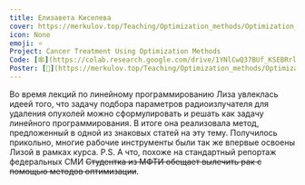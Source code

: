 ```yaml
---
title: Елизавета Киселева
cover: https://merkulov.top/Teaching/Optimization_methods/Optimization_methods_______/Лучшие_проекты_по_оптимизации_2018/Елизавета_Киселева/kiseleva.jpeg
icon: None
emoji: ⭐
Project: Cancer Treatment Using Optimization Methods
Code: [🕸](https://colab.research.google.com/drive/1YNlCwQ37BUf_KSEBRrlnthyN4hVWXn0Y?authuser=2)
Poster: [📎](https://merkulov.top/Teaching/Optimization_methods/Optimization_methods_______/Лучшие_проекты_по_оптимизации_2018/Елизавета_Киселева/kiseleva_poster.pdf)
---
```


Во время лекций по линейному программированию Лиза увлеклась идеей того, что задачу подбора параметров радиоизлучателя для удаления опухолей можно сформулировать и решать как задачу линейного программирования. В итоге она реализовала метод, предложенный в одной из знаковых статей на эту тему. Получилось прикольно, многие рабочие инструменты были так же впервые освоены Лизой в рамках курса. P.S. А что, похоже на стандартный репортаж федеральных СМИ ~~Студентка из МФТИ обещает вылечить рак с помощью методов оптимизации~~.

<br/>
